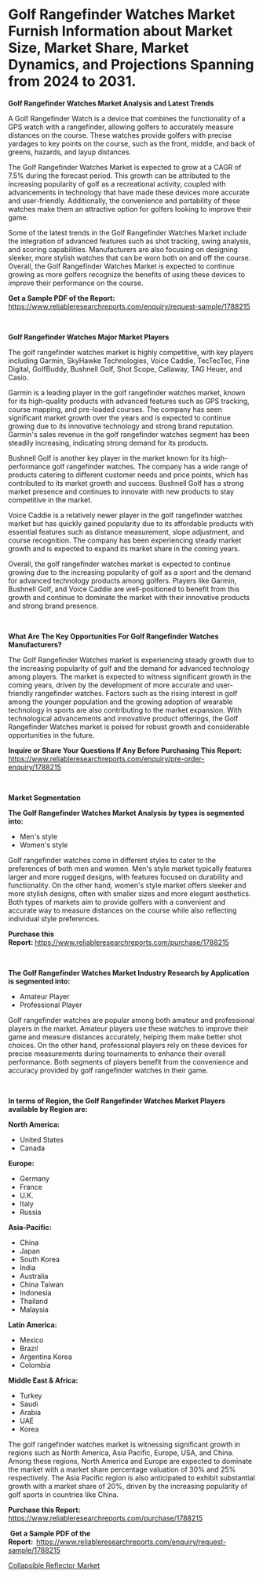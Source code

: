 <p><h1>Golf Rangefinder Watches Market Furnish Information about Market Size, Market Share, Market Dynamics, and Projections Spanning from 2024 to 2031.</h1></p><p><strong>Golf Rangefinder Watches Market Analysis and Latest Trends</strong></p>
<p><p>A Golf Rangefinder Watch is a device that combines the functionality of a GPS watch with a rangefinder, allowing golfers to accurately measure distances on the course. These watches provide golfers with precise yardages to key points on the course, such as the front, middle, and back of greens, hazards, and layup distances.</p><p>The Golf Rangefinder Watches Market is expected to grow at a CAGR of 7.5% during the forecast period. This growth can be attributed to the increasing popularity of golf as a recreational activity, coupled with advancements in technology that have made these devices more accurate and user-friendly. Additionally, the convenience and portability of these watches make them an attractive option for golfers looking to improve their game.</p><p>Some of the latest trends in the Golf Rangefinder Watches Market include the integration of advanced features such as shot tracking, swing analysis, and scoring capabilities. Manufacturers are also focusing on designing sleeker, more stylish watches that can be worn both on and off the course. Overall, the Golf Rangefinder Watches Market is expected to continue growing as more golfers recognize the benefits of using these devices to improve their performance on the course.</p></p>
<p><strong>Get a Sample PDF of the Report:&nbsp;</strong> <a href="https://www.reliableresearchreports.com/enquiry/request-sample/1788215">https://www.reliableresearchreports.com/enquiry/request-sample/1788215</a></p>
<p>&nbsp;</p>
<p><strong>Golf Rangefinder Watches Major Market Players</strong></p>
<p><p>The golf rangefinder watches market is highly competitive, with key players including Garmin, SkyHawke Technologies, Voice Caddie, TecTecTec, Fine Digital, GolfBuddy, Bushnell Golf, Shot Scope, Callaway, TAG Heuer, and Casio.</p><p>Garmin is a leading player in the golf rangefinder watches market, known for its high-quality products with advanced features such as GPS tracking, course mapping, and pre-loaded courses. The company has seen significant market growth over the years and is expected to continue growing due to its innovative technology and strong brand reputation. Garmin's sales revenue in the golf rangefinder watches segment has been steadily increasing, indicating strong demand for its products.</p><p>Bushnell Golf is another key player in the market known for its high-performance golf rangefinder watches. The company has a wide range of products catering to different customer needs and price points, which has contributed to its market growth and success. Bushnell Golf has a strong market presence and continues to innovate with new products to stay competitive in the market.</p><p>Voice Caddie is a relatively newer player in the golf rangefinder watches market but has quickly gained popularity due to its affordable products with essential features such as distance measurement, slope adjustment, and course recognition. The company has been experiencing steady market growth and is expected to expand its market share in the coming years.</p><p>Overall, the golf rangefinder watches market is expected to continue growing due to the increasing popularity of golf as a sport and the demand for advanced technology products among golfers. Players like Garmin, Bushnell Golf, and Voice Caddie are well-positioned to benefit from this growth and continue to dominate the market with their innovative products and strong brand presence.</p></p>
<p>&nbsp;</p>
<p><strong>What Are The Key Opportunities For Golf Rangefinder Watches Manufacturers?</strong></p>
<p><p>The Golf Rangefinder Watches market is experiencing steady growth due to the increasing popularity of golf and the demand for advanced technology among players. The market is expected to witness significant growth in the coming years, driven by the development of more accurate and user-friendly rangefinder watches. Factors such as the rising interest in golf among the younger population and the growing adoption of wearable technology in sports are also contributing to the market expansion. With technological advancements and innovative product offerings, the Golf Rangefinder Watches market is poised for robust growth and considerable opportunities in the future.</p></p>
<p><strong>Inquire or Share Your Questions If Any Before Purchasing This Report:</strong> <a href="https://www.reliableresearchreports.com/enquiry/pre-order-enquiry/1788215">https://www.reliableresearchreports.com/enquiry/pre-order-enquiry/1788215</a></p>
<p>&nbsp;</p>
<p><strong>Market Segmentation</strong></p>
<p><strong>The Golf Rangefinder Watches Market Analysis by types is segmented into:</strong></p>
<p><ul><li>Men's style</li><li>Women's style</li></ul></p>
<p><p>Golf rangefinder watches come in different styles to cater to the preferences of both men and women. Men's style market typically features larger and more rugged designs, with features focused on durability and functionality. On the other hand, women's style market offers sleeker and more stylish designs, often with smaller sizes and more elegant aesthetics. Both types of markets aim to provide golfers with a convenient and accurate way to measure distances on the course while also reflecting individual style preferences.</p></p>
<p><strong>Purchase this Report:&nbsp;</strong><a href="https://www.reliableresearchreports.com/purchase/1788215">https://www.reliableresearchreports.com/purchase/1788215</a></p>
<p>&nbsp;</p>
<p><strong>The Golf Rangefinder Watches Market Industry Research by Application is segmented into:</strong></p>
<p><ul><li>Amateur Player</li><li>Professional Player</li></ul></p>
<p><p>Golf rangefinder watches are popular among both amateur and professional players in the market. Amateur players use these watches to improve their game and measure distances accurately, helping them make better shot choices. On the other hand, professional players rely on these devices for precise measurements during tournaments to enhance their overall performance. Both segments of players benefit from the convenience and accuracy provided by golf rangefinder watches in their game.</p></p>
<p>&nbsp;</p>
<p><strong>In terms of Region, the Golf Rangefinder Watches Market Players available by Region are:</strong></p>
<p>
    <p> <strong> North America: </strong>
        <ul>
            <li>United States</li>
            <li>Canada</li>
        </ul>
        </p> 
    <p> <strong> Europe: </strong>
        <ul>
            <li>Germany</li>
            <li>France</li>
            <li>U.K.</li>
            <li>Italy</li>
            <li>Russia</li>
        </ul>
        </p> 
    <p> <strong> Asia-Pacific: </strong>
        <ul>
            <li>China</li>
            <li>Japan</li>
            <li>South Korea</li>
            <li>India</li>
            <li>Australia</li>
            <li>China Taiwan</li>
            <li>Indonesia</li>
            <li>Thailand</li>
            <li>Malaysia</li>
        </ul>
        </p> 
    <p> <strong> Latin America: </strong>
        <ul>
            <li>Mexico</li>
            <li>Brazil</li>
            <li>Argentina Korea</li>
            <li>Colombia</li>
        </ul>
        </p> 
    <p> <strong> Middle East & Africa: </strong>
        <ul>
            <li>Turkey</li>
            <li>Saudi</li>
            <li>Arabia</li>
            <li>UAE</li>
            <li>Korea</li>
        </ul>
    </p>
    </p>
<p><p>The golf rangefinder watches market is witnessing significant growth in regions such as North America, Asia Pacific, Europe, USA, and China. Among these regions, North America and Europe are expected to dominate the market with a market share percentage valuation of 30% and 25% respectively. The Asia Pacific region is also anticipated to exhibit substantial growth with a market share of 20%, driven by the increasing popularity of golf sports in countries like China.</p></p>
<p><strong>Purchase this Report: </strong><a href="https://www.reliableresearchreports.com/purchase/1788215">https://www.reliableresearchreports.com/purchase/1788215</a></p>
<p>&nbsp;<strong>Get a Sample PDF of the Report:&nbsp;&nbsp;</strong><a href="https://www.reliableresearchreports.com/enquiry/request-sample/1788215">https://www.reliableresearchreports.com/enquiry/request-sample/1788215</a></p>
<p><strong></strong></p>
<p><p><a href="https://github.com/YashRP12/Market-Research-Report-List-3/blob/main/collapsible-reflector-market.md">Collapsible Reflector Market</a></p></p>